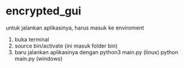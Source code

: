 # encrypted_gui

untuk jalankan aplikasinya, harus masuk ke enviroment

1. buka terminal
2. source bin/activate (ini masuk folder bin)
3. baru jalankan aplikasinya dengan python3 main.py (linux)
   python main.py (windows)